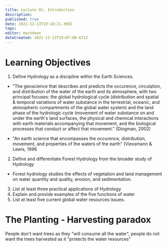 ```yaml
---
title: Lecture 01: Introduction
description: 
published: true
date: 2021-12-13T19:18:21.399Z
tags: 
editor: markdown
dateCreated: 2021-12-13T19:07:08.671Z
---
```


# Learning Objectives
1. Define Hydrology as a discipline within the Earth Sciences.
- "The geoscience that describes and predicts the occurence, circulation, and distribution of the water of the earth and its atmosphere, with two principal focuses: the global hydrological cycle (distribution and spatial & temporal variations of water substance in the terrestrial, oceanic, and atmospheric compartments of the global water system) and the land phase of the hydrologic cycle (movement of water substance on and under the earth's land surfaces, the physical and chemical interactions with earth materials accompanying that movement, and the biological processes that conduct or affect that movement." (Dingman, 2002)

- "An earth science that encompasses the occurence, distribution, movement, and properties of the waters of the earth" (Viessmann & Lewis, 1996

2. Define and differentiate Forest Hydrology from the broader study of Hydrology
- Forest hydrology studies the effects of vegetation and land management on water quantity and quality, erosion, and sedimentation.
3. List at least three practical applications of Hydrology
4. Explain and provide examples of the five functions of water
5. List at least five current global water resources issues.


# The Planting - Harvesting paradox
People don't want trees as they "will consume all the water", people do not want the trees harvested as it "protects the water resources"

